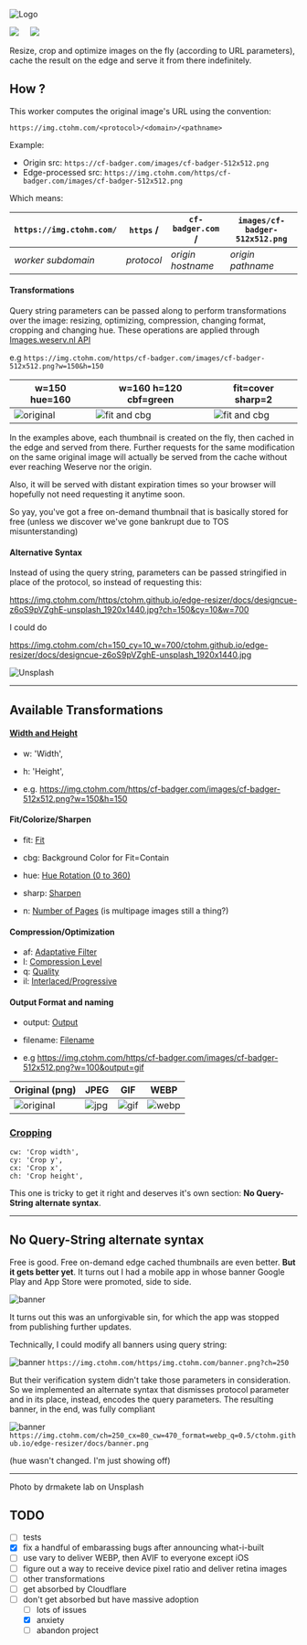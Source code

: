 

![Logo](https://ctohm.github.io/edge-resizer/docs/ctohm_firma_correo.png)

![](https://img.shields.io/static/v1?label=Made%20With&message=TypeScript&color=f0f0f0&labelColor=3974c0&style=for-the-badge&logo=typescript&logoColor=white&messageColor=3974c0) &nbsp; &nbsp; ![](https://img.shields.io/badge/Cloudflare-Workers-orange?color=f38020&logo=cloudflare&logoColor=f38020&style=for-the-badge&labelColor=gainsboro)

Resize, crop and optimize images on the fly (according to URL parameters), cache the result on the edge and serve it from there indefinitely.



## How ?

This worker computes the original image's URL using the convention:

`https://img.ctohm.com/<protocol>/<domain>/<pathname>`

Example: 

- Origin src: `https://cf-badger.com/images/cf-badger-512x512.png`
- Edge-processed src: `https://img.ctohm.com/https/cf-badger.com/images/cf-badger-512x512.png`

Which means:

|`https://img.ctohm.com/` |`https` /| `cf-badger.com` /| `images/cf-badger-512x512.png`|
|----------|------|---------|  --- |
| *worker subdomain* |*protocol*| *origin hostname*| *origin pathname*|


#### Transformations

Query string parameters can be passed along to perform transformations over the image: resizing, optimizing, compression, changing format, cropping and changing hue. These operations are applied through [Images.weserv.nl API](https://images.weserv.nl/)

e.g `https://img.ctohm.com/https/cf-badger.com/images/cf-badger-512x512.png?w=150&h=150`

| w=150 hue=160 | w=160 h=120 cbf=green |   fit=cover sharp=2  |
|----------|------|---------|  
|![original](https://img.ctohm.com/https/cf-badger.com/images/cf-badger-512x512.png?w=150&hue=160) |![fit and cbg](https://img.ctohm.com/https/cf-badger.com/images/cf-badger-512x512.png?w=160&h=120&cbg=green) |  ![fit and cbg](https://img.ctohm.com/https/cf-badger.com/images/cf-badger-512x512.png?w=150&h=100&fit=cover&sharp=2&cbg=green) |  

In the examples above, each thumbnail is created on the fly, then cached in the edge and served from there. Further requests for the same modification on the same original image will actually be served from the cache without ever reaching Weserve nor the origin.

Also, it will be served with distant expiration times so your browser will hopefully not need requesting it anytime soon.

So yay, you've got a free on-demand thumbnail that is basically stored for free (unless we discover we've gone bankrupt due to TOS misunterstanding)

#### Alternative Syntax 

Instead of using the query string, parameters can be passed stringified in place of the protocol, so instead of requesting this:

https://img.ctohm.com/https/ctohm.github.io/edge-resizer/docs/designcue-z6oS9pVZghE-unsplash_1920x1440.jpg?ch=150&cy=10&w=700

I could do

https://img.ctohm.com/ch=150_cy=10_w=700/ctohm.github.io/edge-resizer/docs/designcue-z6oS9pVZghE-unsplash_1920x1440.jpg

![Unsplash](https://img.ctohm.com/ch=150_cy=10_w=700/ctohm.github.io/edge-resizer/docs/designcue-z6oS9pVZghE-unsplash_1920x1440.jpg)




----------
## Available Transformations



#### [Width and Height](https://images.weserv.nl/docs/size.html#width)

-    w: 'Width',
-    h: 'Height',

- e.g. https://img.ctohm.com/https/cf-badger.com/images/cf-badger-512x512.png?w=150&h=150

#### Fit/Colorize/Sharpen

 - fit: [Fit](https://images.weserv.nl/docs/fit.html)
 - cbg: Background Color for Fit=Contain
 - hue: [Hue Rotation (0 to 360) ](https://images.weserv.nl/docs/adjustment.html#hue-rotation)

 - sharp: [Sharpen](https://images.weserv.nl/docs/adjustment.html#sharpen)
 - n: [Number of Pages](https://images.weserv.nl/docs/format.html#number-of-pages) (is multipage images still a thing?)



#### Compression/Optimization

- af: [Adaptative Filter](https://images.weserv.nl/docs/format.html#adaptive-filter)
- l: [Compression Level](https://images.weserv.nl/docs/format.html#compression-level)
- q: [Quality](https://images.weserv.nl/docs/format.html#quality)
- il: [Interlaced/Progressive](https://images.weserv.nl/docs/format.html#interlace-progressive)

#### Output Format and naming

- output: [Output](https://images.weserv.nl/docs/format.html#output)
- filename: [Filename](https://images.weserv.nl/docs/format.html#filename)

- e.g https://img.ctohm.com/https/cf-badger.com/images/cf-badger-512x512.png?w=100&output=gif

| Original (png) | JPEG |   GIF   | WEBP |
|----------|------|---------|  --  |
|![original](https://img.ctohm.com/https/cf-badger.com/images/cf-badger-512x512.png?w=100) |![jpg](https://img.ctohm.com/hue=40_w=100/https://cf-badger.com/images/cf-badger-512x512.png?output=jpeg) |  ![gif](https://img.ctohm.com/hue=90/https://cf-badger.com/images/cf-badger-512x512.png?w=100&output=gif) |  ![webp](https://img.ctohm.com/hue=120/https://cf-badger.com/images/cf-badger-512x512.png?w=100&output=webp) |  


### [Cropping](https://images.weserv.nl/docs/crop.html#rectangle-crop)

    cw: 'Crop width',
    cy: 'Crop y',
    cx: 'Crop x',
    ch: 'Crop height',

This one is tricky to get it right and deserves it's own section: **No Query-String alternate syntax**.

--------------
## No Query-String alternate syntax

Free is good. Free on-demand edge cached thumbnails are even better. **But it gets better yet**. It turns out I had a mobile app in whose banner Google Play and App Store were promoted, side to side.

![banner](https://ctohm.github.io/edge-resizer/docs/banner.png)

It turns out this was an unforgivable sin, for which the app was stopped from publishing further updates. 

Technically, I could modify all banners using query string:

![banner](https://img.ctohm.com/https/ctohm.github.io/edge-resizer/docs/banner.png?ch=250)
`https://img.ctohm.com/https/img.ctohm.com/banner.png?ch=250`

But their verification system didn't take those parameters in consideration. So we implemented an alternate syntax that dismisses protocol parameter and in its place, instead, encodes the query parameters. The resulting banner, in the end, was fully compliant


![banner](https://img.ctohm.com/ch=250_cx=40_cw=560_hue=110/ctohm.github.io/edge-resizer/docs/banner.png)
`https://img.ctohm.com/ch=250_cx=80_cw=470_format=webp_q=0.5/ctohm.github.io/edge-resizer/docs/banner.png`

 (hue wasn't changed. I'm just showing off)

-----------
Photo by drmakete lab on Unsplash




## TODO

- [ ] tests
- [x] fix a handful of embarassing bugs after announcing what-i-built
- [ ] use vary to deliver WEBP, then AVIF to everyone except iOS
- [ ] figure out a way to receive device pixel ratio and deliver retina images
- [ ] other transformations
- [ ] get absorbed by Cloudflare
- [ ] don't get absorbed but have massive adoption
  - [ ] lots of issues 
  - [x] anxiety
  - [ ] abandon project